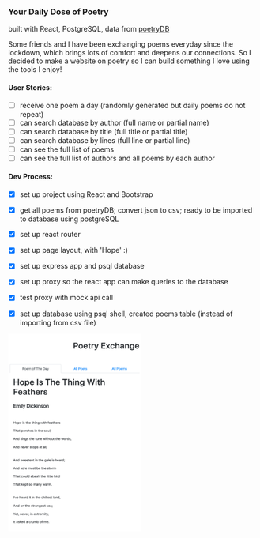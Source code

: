 ### Your Daily Dose of Poetry
built with React, PostgreSQL, data from [poetryDB](https://github.com/thundercomb/poetrydb/blob/master/README.md)

Some friends and I have been exchanging poems everyday since the lockdown, which brings lots of comfort and deepens our connections. So I decided to make a website on poetry so I can build something I love using the tools I enjoy! 

#### User Stories: 
- [ ] receive one poem a day (randomly generated but daily poems do not repeat)
- [ ] can search database by author (full name or partial name)
- [ ] can search database by title (full title or partial title)
- [ ] can search database by lines (full line or partial line)
- [ ] can see the full list of poems
- [ ] can see the full list of authors and all poems by each author

#### Dev Process: 

  - [x] set up project using React and Bootstrap
  - [x] get all poems from poetryDB; convert json to csv; ready to be imported to database using postgreSQL
  - [x] set up react router
  - [x] set up page layout, with 'Hope' :)
  - [x] set up express app and psql database
  - [x] set up proxy so the react app can make queries to the database
  - [x] test proxy with mock api call
  - [x] set up database using psql shell, created poems table (instead of importing from csv file)
  

<img src="./Frontend/take1.png" width=270 height=400>


